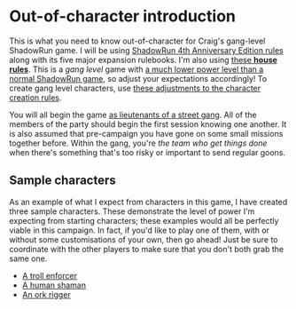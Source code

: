# Out-of-character introduction

This is what you need to know out-of-character for Craig's gang-level ShadowRun game.
I will be using [ShadowRun 4th Anniversary Edition rules] along with its five major expansion rulebooks.
I'm also using [these **house rules**].
This is a _gang level_ game with [a much lower power level than a normal ShadowRun game], so adjust your expectations accordingly!
To create gang level characters, use [these adjustments to the character creation rules].

You will all begin the game [as lieutenants of a street gang].
All of the members of the party should begin the first session knowing one another.
It is also assumed that pre-campaign you have gone on some small missions together before.
Within the gang, you're _the team who get things done_ when there's something that's too risky or important to send regular goons.

[ShadowRun 4th Anniversary Edition rules]: Rules.md
[these **house rules**]: HouseRules.md
[a much lower power level than a normal ShadowRun game]: PowerLevel.md
[these adjustments to the character creation rules]: CharacterCreation.md
[as lieutenants of a street gang]: ../InCharacterIntro.md

## Sample characters

As an example of what I expect from characters in this game, I have created three sample characters.
These demonstrate the level of power I'm expecting from starting characters; these examples would all be perfectly viable in this campaign.
In fact, if you'd like to play one of them, with or without some customisations of your own, then go ahead!  Just be sure to coordinate with the other players to make sure that you don't both grab the same one.

* [A troll enforcer](Enforcer.md)
* [A human shaman](Shaman.md)
* [An ork rigger](Rigger.md)